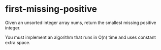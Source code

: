 # first-missing-positive
Given an unsorted integer array nums, return the smallest missing positive integer.

You must implement an algorithm that runs in O(n) time and uses constant extra space.
